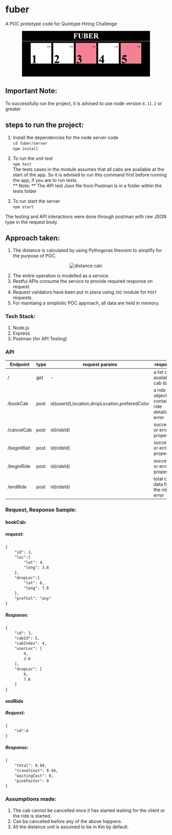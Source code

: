 # fuber
A POC prototype code for Quintype Hiring Challenge
<p align="center">
    <img src="/reameImg/html.jpg" alt="screenshot"/>	
</p>

## Important Note:
To successfully run the project, it is advised to use node version ```8.11.2``` or greater

## steps to run the project:
1. Install the dependencies for the node server code<br/>
```cd fuber/server```<br/>
```npm install```

2. To run the unit test <br/>
```npm test```<br/>
The tests cases in the module assumes that all cabs are available at the start of the app. So it is advised to run this command first before running the app, if you are to run tests.<br/>
** Note: ** The API test Json file from Postman is in a folder within the tests folder

3. To run start the server<br/>
```npm start```<br/>

The testing and API interactions were done through postman with raw JSON type in the request body.

## Approach taken:
1. The distance is calculated by using Pythogoras theorem to simplify for the purpose of POC.
<p align="center">
     <img src="/reameImg/distanceCalc.jpg" alt="distance calc"/> 
 </p>
 
2. The entire operation is modelled as a service.
3. Restful APIs consume the service to provide required response on request.
4. Request validators have been put in place using ```JOI``` module for ```POST```
requests.
5. For maintaing a simplistic  POC approach, all data are held in memory.

### Tech Stack:
1. Node.js
2. Express
3. Postman (for API Testing)

### API
|Endpoint|type|request params|response|
|--------|----|---------|------|
|/|get|-|a list of available cab data|
|/bookCab|post|id(userId),location,dropLocation,preferedColor|a ride object containing ride details or error|
|/cancelCab|post|id(rideId)|success or error property|
|/beginWait|post|id(rideId)|success or error property|
|/beginRide|post|id(rideId)|success or error property|
|/endRide|post|id(rideId)|total cost data for the ride or error |

### Request, Response Sample:

#### bookCab:
##### request:
```
{
	"id": 1,
	"loc":{
		"lat": 4,
		"long": 3.6	
	},
	"dropLoc":{
		"lat": 6,
		"long": 7.6	
	},
	"prefCol": "any"	
}
```

##### Response:
```
{
    "id": 3,
    "cabId": 5,
    "cabIndex": 4,
    "userLoc": [
        4,
        3.6
    ],
    "dropLoc": [
        6,
        7.6
    ]
}
```

#### endRide
##### Request:
```
{
	"id":4
}
```
##### Response:
```
{
    "total": 8.94,
    "travelCost": 8.94,
    "waitingCost": 0,
    "pinkFactor": 0
}
```

### Assumptions made:
1. The cab cannot be cancelled once it has started waiting for the client or the ride is started.
2. Can be cancelled before any of the above happens.
3. All the distance unit is assumed to be in Km by default.
